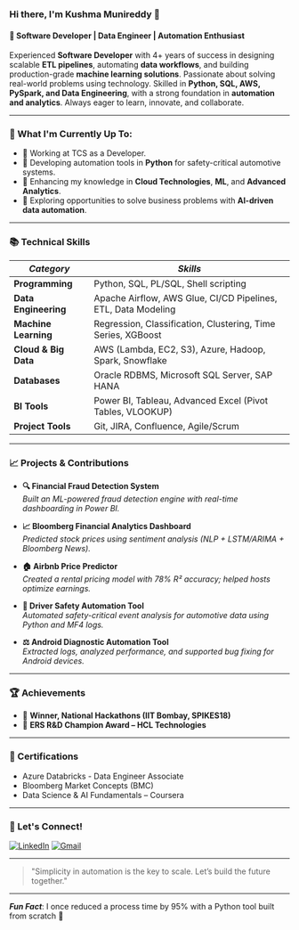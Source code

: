 ### Hi there, I'm **Kushma Munireddy** 👋  
#### 🚀 Software Developer | Data Engineer | Automation Enthusiast

Experienced **Software Developer** with 4+ years of success in designing scalable **ETL pipelines**, automating **data workflows**, and building production-grade **machine learning solutions**. Passionate about solving real-world problems using technology. Skilled in **Python, SQL, AWS, PySpark, and Data Engineering**, with a strong foundation in **automation and analytics**. Always eager to learn, innovate, and collaborate.

---

### 🌱 What I'm Currently Up To:
- 🔹 Working at TCS as a Developer.
- 🔹 Developing automation tools in **Python** for safety-critical automotive systems.
- 🔹 Enhancing my knowledge in **Cloud Technologies**, **ML**, and **Advanced Analytics**.
- 🔹 Exploring opportunities to solve business problems with **AI-driven data automation**.

---

### 📚 Technical Skills

| *Category* | *Skills* |
|-----------|---------|
| **Programming** | Python, SQL, PL/SQL, Shell scripting |
| **Data Engineering** | Apache Airflow, AWS Glue, CI/CD Pipelines, ETL, Data Modeling |
| **Machine Learning** | Regression, Classification, Clustering, Time Series, XGBoost |
| **Cloud & Big Data** | AWS (Lambda, EC2, S3), Azure, Hadoop, Spark, Snowflake |
| **Databases** | Oracle RDBMS, Microsoft SQL Server, SAP HANA |
| **BI Tools** | Power BI, Tableau, Advanced Excel (Pivot Tables, VLOOKUP) |
| **Project Tools** | Git, JIRA, Confluence, Agile/Scrum |

---

### 📈 Projects & Contributions
- **🔍 Financial Fraud Detection System**  
  *Built an ML-powered fraud detection engine with real-time dashboarding in Power BI.*

- **📈 Bloomberg Financial Analytics Dashboard**  
  *Predicted stock prices using sentiment analysis (NLP + LSTM/ARIMA + Bloomberg News).*  

- **🏠 Airbnb Price Predictor**  
  *Created a rental pricing model with 78% R² accuracy; helped hosts optimize earnings.*

- **🚗 Driver Safety Automation Tool**  
  *Automated safety-critical event analysis for automotive data using Python and MF4 logs.*

- **⚖️ Android Diagnostic Automation Tool**  
  *Extracted logs, analyzed performance, and supported bug fixing for Android devices.*

---

### 🏆 Achievements
- 🏅 **Winner, National Hackathons (IIT Bombay, SPIKES18)**
- 🏅 **ERS R&D Champion Award – HCL Technologies**

---

### 🔧 Certifications
- Azure Databricks - Data Engineer Associate  
- Bloomberg Market Concepts (BMC)  
- Data Science & AI Fundamentals – Coursera

---

### 📢 Let's Connect!

[![LinkedIn](https://img.shields.io/badge/LinkedIn-0A66C2?style=for-the-badge&logo=linkedin&logoColor=white)](mailto:kushamam1212@gmail.com)
[![Gmail](https://img.shields.io/badge/Gmail-D14836?style=for-the-badge&logo=gmail&logoColor=white)](mailto:kushamam1212@gmail.com)

---

> "Simplicity in automation is the key to scale. Let’s build the future together."

---

_**Fun Fact**_: I once reduced a process time by 95% with a Python tool built from scratch 🚀
